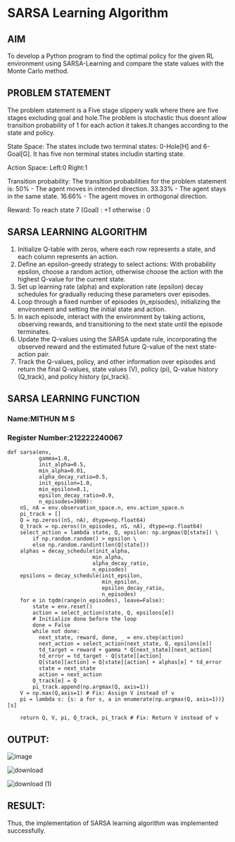 # SARSA Learning Algorithm


## AIM
To develop a Python program to find the optimal policy for the given RL environment using SARSA-Learning and compare the state values with the Monte Carlo method.
## PROBLEM STATEMENT
The problem statement is a Five stage slippery walk where there are five stages excluding goal and hole.The problem is stochastic thus doesnt allow transition probability of 1 for each action it takes.It changes according to the state and policy.

State Space:
The states include two terminal states: 0-Hole[H] and 6-Goal[G]. It has five non terminal states includin starting state.

Action Space:
Left:0 Right:1

Transition probability:
The transition probabilities for the problem statement is: 50% - The agent moves in intended direction. 33.33% - The agent stays in the same state. 16.66% - The agent moves in orthogonal direction.

Reward:
To reach state 7 (Goal) : +1 otherwise : 0

## SARSA LEARNING ALGORITHM

1. Initialize Q-table with zeros, where each row represents a state, and each column represents an action.
2. Define an epsilon-greedy strategy to select actions: With probability epsilon, choose a random action, otherwise choose the action with the highest Q-value for the current state.
3. Set up learning rate (alpha) and exploration rate (epsilon) decay schedules for gradually reducing these parameters over episodes.
4. Loop through a fixed number of episodes (n_episodes), initializing the environment and setting the initial state and action.
5. In each episode, interact with the environment by taking actions, observing rewards, and transitioning to the next state until the episode terminates.
6. Update the Q-values using the SARSA update rule, incorporating the observed reward and the estimated future Q-value of the next state-action pair.
7. Track the Q-values, policy, and other information over episodes and return the final Q-values, state values (V), policy (pi), Q-value history (Q_track), and policy history (pi_track).
   
## SARSA LEARNING FUNCTION
### Name:MITHUN M S
### Register Number:212222240067

```
def sarsa(env,
          gamma=1.0,
          init_alpha=0.5,
          min_alpha=0.01,
          alpha_decay_ratio=0.5,
          init_epsilon=1.0,
          min_epsilon=0.1,
          epsilon_decay_ratio=0.9,
          n_episodes=3000):
    nS, nA = env.observation_space.n, env.action_space.n
    pi_track = []
    Q = np.zeros((nS, nA), dtype=np.float64)
    Q_track = np.zeros((n_episodes, nS, nA), dtype=np.float64)
    select_action = lambda state, Q, epsilon: np.argmax(Q[state]) \
        if np.random.random() > epsilon \
        else np.random.randint(len(Q[state]))
    alphas = decay_schedule(init_alpha, 
                           min_alpha, 
                           alpha_decay_ratio, 
                           n_episodes)
    epsilons = decay_schedule(init_epsilon, 
                              min_epsilon, 
                              epsilon_decay_ratio, 
                              n_episodes)
    for e in tqdm(range(n_episodes), leave=False):
        state = env.reset()
        action = select_action(state, Q, epsilons[e])
        # Initialize done before the loop
        done = False  
        while not done:
          next_state, reward, done, _ = env.step(action)
          next_action = select_action(next_state, Q, epsilons[e])
          td_target = reward + gamma * Q[next_state][next_action]
          td_error = td_target - Q[state][action]
          Q[state][action] = Q[state][action] + alphas[e] * td_error
          state = next_state
          action = next_action
        Q_track[e] = Q
        pi_track.append(np.argmax(Q, axis=1))
    V = np.max(Q,axis=1) # Fix: Assign V instead of v
    pi = lambda s: {s: a for s, a in enumerate(np.argmax(Q, axis=1))}[s]

    return Q, V, pi, Q_track, pi_track # Fix: Return V instead of v
```
## OUTPUT:
![image](https://github.com/user-attachments/assets/60ac1a09-f5a8-41e3-954a-8e87309833ba)

![download](https://github.com/user-attachments/assets/071c86c7-e938-4055-b116-ed5c56d98266)

![download (1)](https://github.com/user-attachments/assets/6101f609-66fb-437a-8649-d7e4f9bdcc45)


## RESULT:
Thus, the implementation of SARSA learning algorithm was implemented successfully.
